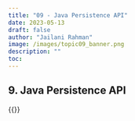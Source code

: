 ```yaml
---
title: "09 - Java Persistence API"
date: 2023-05-13
draft: false
author: "Jailani Rahman"
image: /images/topic09_banner.png
description: ""
toc:
---
```


## 9. Java Persistence API

<div>{{<embed-pdf url="../resources/09 - Java Persistence API.pdf">}}</div>